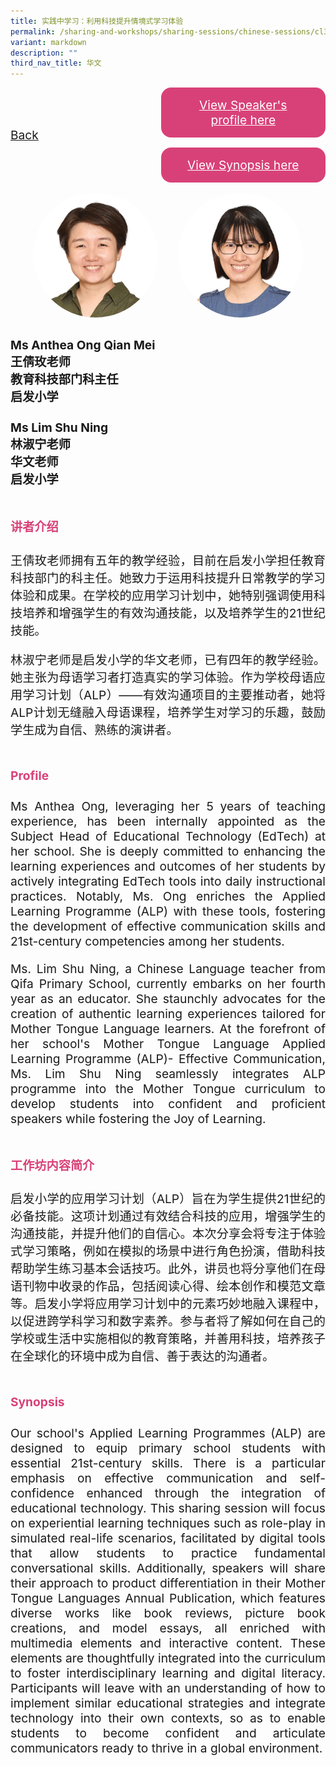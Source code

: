 ```yaml
---
title: 实践中学习：利用科技提升情境式学习体验
permalink: /sharing-and-workshops/sharing-sessions/chinese-sessions/cl3/
variant: markdown
description: ""
third_nav_title: 华文
---
```

<style>
.entry-title{
  font-size: 2.25rem;
  font-weight: 700;
  margin-bottom: 2rem;
  text-align: center;
}
.entry-content p{
  text-align: justify;
}

.entry-title.supported-by{
  margin-bottom: 0;
  margin-top: 3rem;
}

.entry-content .buttons-container{
  align-items: center;
  column-gap: 1rem;
  display: flex;
  flex-wrap: wrap;
  justify-content: center;
}
.entry-content .buttons-container .btn-link{
  background-color: #7431e8;
  border-radius: 0.4rem;
  color: #fff;
  font-size: 1.5rem;
  margin-bottom: 1rem;
  padding: 15px 20px;
  text-align: center;
  text-decoration: none;
  width: 15rem;
}
.entry-content .buttons-container .btn-link:hover{
  background-color: lightgrey;
}

.entry-content.sharing-sessions{
  align-items: center;
  display: flex;
  flex-direction: column;
  row-gap: 1.5rem;
}
.entry-content.sharing-sessions .session-item{
  align-items: flex-start;
  background-color:#d84178;
  border-radius: 0.5rem;
  color: #ffffff;
  row-gap: 2rem;
  display: flex;
  font-size: 1.1rem;
  flex-direction: column;
  line-height: 1.2;
  justify-content: space-between;
  margin-bottom: 2rem;
  padding: 1rem;
  width: 100%;
}
.entry-content.sharing-sessions .session-item .lower-wrapper{
  display: flex;
  flex-direction: column;
  row-gap: 2rem;
  width: 100%;
}
.entry-content.sharing-sessions .session-item .session-link{
  border: 2px solid lightgrey;
  border-radius: 0.5rem;
  padding: 1rem;
  text-align: center;
}
.entry-content.sharing-sessions .session-item .session-link a{
  color: #ffffff;
}

.entry-content.sharing-sessions.malay-sessions .session-item{
  background-color: #a3c864;
}

.entry-content.sharing-sessions.tamil-sessions .session-item,
.entry-content.sharing-sessions.preschools-exhibitors .session-item{
  background-color: #9b4490;
}

.entry-content.sharing-sessions.english-sessions .session-item{
  background-color: #fa0;
}

.entry-content.sharing-sessions.primary-secondary-exhibitors .session-item{
  background-color: #a3c864;
}

.entry-content.sharing-sessions .session-item .session-link:hover{
  background-color: lightgrey;
}

.entry-content.sharing-session-item{
  font-size: 1.2rem;
}
.entry-content.sharing-session-item .sharing-sessions-nav{
  align-items: center;
  column-gap: 1rem;
  display: flex;
  flex-wrap: wrap;
  justify-content: space-between;
  padding-bottom: 1rem;
}
.entry-content.sharing-session-item .sharing-sessions-nav .inner-nav-wrapper{
  column-gap: 1rem;
  display: flex;
  flex: 2;
  flex-wrap: wrap;
  justify-content: flex-end;
  row-gap: 1rem;
}
.entry-content.sharing-session-item .sharing-sessions-nav .inner-nav-wrapper .nav-btn{
  background-color: #d84178;
  border-radius: 1rem;
  color: #fff;
  padding: 1rem 2rem;
  text-align: center;
  width: 100%;
}
.entry-content.sharing-session-item.malay-session .sharing-sessions-nav .inner-nav-wrapper .nav-btn{
  background-color: #a3c864;
}
.entry-content.sharing-session-item.tamil-session .sharing-sessions-nav .inner-nav-wrapper .nav-btn{
  background-color: #9b4490;
}
.entry-content.sharing-session-item.english-session .sharing-sessions-nav .inner-nav-wrapper .nav-btn{
  background-color: #fa0;
}
.entry-content.sharing-session-item .sharing-sessions-nav .inner-nav-wrapper .nav-btn:hover{
  background-color: lightgrey;
}
.entry-content.sharing-session-item .profile-photo-container{
  align-items: center;
  column-gap: 1rem;
  display: flex;
  flex-wrap: wrap;
  justify-content: space-between;
  row-gap: 1rem;
}
.entry-content.sharing-session-item .profile-photo{
  align-items: center;
  column-gap: 2rem;
  display: flex;
  flex-wrap: wrap;
  justify-content: center;
  row-gap: 2rem;
  margin-bottom: 2rem;
}
.entry-content.sharing-session-item .profile-photo img{
  border-radius: 100px;
  width: 200px;
}
.entry-content.sharing-session-item.awardee-item .profile-photo{
  width: 100%;
}
.entry-content.sharing-session-item .profile-name{
  font-weight: 700;
  margin-bottom: 3rem;
}
.entry-content.sharing-session-item h4{
  color: #d84178;
}
.entry-content.sharing-session-item.malay-session h4{
  color: #a3c864;
}
.entry-content.sharing-session-item.tamil-session h4{
  color: #9b4490;
}
.entry-content.sharing-session-item.english-session h4{
  color: #fa0;
}
.entry-content.sharing-session-item.awardee-item h3,
.entry-content.sharing-session-item.awardee-item h4{
  color: #4372d6;
}
.entry-content.sharing-session-item .section-wrapper{
  margin-bottom: 3rem;
}

.entry-content.awardees-container h4{
  font-weight: 700;
  margin-bottom: 3rem;
}
.entry-content.awardees-container a{
  text-decoration: none;
}
.entry-content.awardees-container .section-wrapper{
  margin-bottom: 10rem;
}
.entry-content.awardees-container .section-row{
  column-gap: 1rem;
  display: flex;
  flex-wrap: wrap;
  justify-content: space-around;
  row-gap: 1rem;
}
.entry-content.awardees-container .section-column{
  width: 30%;
}
.entry-content.awardees-container .awardee-wrapper{
  align-items: center;
  display: flex;
  flex-direction: column;
  justify-content: center;
  row-gap: 1rem;
}
.entry-content.awardees-container .awardee-wrapper .awardee-pic{
  width: 10rem;
}
.entry-content.awardees-container .awardee-wrapper .awardee-profile{
  color: #484848;
  text-align: center;
}
.entry-content.awardees-container .awardee-wrapper .name-english{
  font-size: 1.25rem;
  margin-bottom: 1rem;
}
.entry-content.awardees-container .awardee-wrapper .name-chinese{
  font-size: 1.25rem;
  margin-bottom: 1rem;
}

.entry-content .btntop{
  position: fixed;
  float: right;
  bottom: 20px;
  right: 80px;
  z-index: 99;
  boder: none;
  background-color: #3bb9ff;
  cursor: pointer;
  padding: 15px;
  boder-radius: 4px;
  color: #fff;
  font-weight: 600;
}

.coming-soon{
  color: #7431e8;
  font-size: 2rem;
  font-weight: 700;
  margin-top: 3rem;
  text-align: center;
}

@media all and (min-width: 40rem ){
  .entry-content.sharing-sessions{
    align-items: flex-start;
    display: flex;
    flex-direction: column;
    row-gap: 1.5rem;
  }

  
  .entry-content.sharing-sessions .session-item .lower-wrapper{
    align-items: center;
    flex-direction: row;
    justify-content: space-between;
  }

  .entry-content.sharing-session-item .sharing-sessions-nav .inner-nav-wrapper .nav-btn{
    width: 45%;
  }
}
</style>

<div class="entry-content sharing-session-item">
<div class="sharing-sessions-nav">
<a href="/sharing-and-workshops/sharing-sessions/chinese-sessions/">Back</a>
<div class="inner-nav-wrapper">
<a class="nav-btn" href="#C1">View Speaker's profile here</a>
<a class="nav-btn" href="#C2">View Synopsis here</a>
</div>
</div>

<div class="profile-photo">
<img alt="Anthea Ong Qian Mei" src="/images/Sharing_sessions/anthea-ong-qian-mei.jpg">
<img alt="Lim Shu Ning" src="/images/Sharing_sessions/lim-shu-ning.jpg">
</div>

<div class="profile-name">
Ms Anthea Ong Qian Mei<br>
王倩玫老师<br>
教育科技部门科主任<br>
启发小学<br>
<br>
Ms Lim Shu Ning<br>
林淑宁老师<br>
华文老师<br>
启发小学
</div>

<div class="section-wrapper">
<h4 id="C1">讲者介绍</h4>
<p>
王倩玫老师拥有五年的教学经验，目前在启发小学担任教育科技部门的科主任。她致力于运用科技提升日常教学的学习体验和成果。在学校的应用学习计划中，她特别强调使用科技培养和增强学生的有效沟通技能，以及培养学生的21世纪技能。
</p>
<p>
林淑宁老师是启发小学的华文老师，已有四年的教学经验。她主张为母语学习者打造真实的学习体验。作为学校母语应用学习计划（ALP）——有效沟通项目的主要推动者，她将ALP计划无缝融入母语课程，培养学生对学习的乐趣，鼓励学生成为自信、熟练的演讲者。
</p>
</div>

<div class="section-wrapper">
<h4>Profile</h4>
<p>
Ms Anthea Ong, leveraging her 5 years of teaching experience, has been internally appointed as the Subject Head of Educational Technology (EdTech) at her school. She is deeply committed to enhancing the learning experiences and outcomes of her students by actively integrating EdTech tools into daily instructional practices. Notably, Ms. Ong enriches the Applied Learning Programme (ALP) with these tools, fostering the development of effective communication skills and 21st-century competencies among her students.
</p>
<p>
Ms. Lim Shu Ning, a Chinese Language teacher from Qifa Primary School, currently embarks on her fourth year as an educator. She staunchly advocates for the creation of authentic learning experiences tailored for Mother Tongue Language learners. At the forefront of her school's Mother Tongue Language Applied Learning Programme (ALP)- Effective Communication, Ms. Lim Shu Ning seamlessly integrates ALP programme into the Mother Tongue curriculum to develop students into confident and proficient speakers while fostering the Joy of Learning.
</p>
</div>

<div class="section-wrapper">
<h4 id="C2">工作坊内容简介</h4> 
<p>
启发小学的应用学习计划（ALP）旨在为学生提供21世纪的必备技能。这项计划通过有效结合科技的应用，增强学生的沟通技能，并提升他们的自信心。本次分享会将专注于体验式学习策略，例如在模拟的场景中进行角色扮演，借助科技帮助学生练习基本会话技巧。此外，讲员也将分享他们在母语刊物中收录的作品，包括阅读心得、绘本创作和模范文章等。启发小学将应用学习计划中的元素巧妙地融入课程中，以促进跨学科学习和数字素养。参与者将了解如何在自己的学校或生活中实施相似的教育策略，并善用科技，培养孩子在全球化的环境中成为自信、善于表达的沟通者。
</p>
</div>

<div class="section-wrapper">
<h4>Synopsis</h4> 
<p>
Our school's Applied Learning Programmes (ALP) are designed to equip primary school students with essential 21st-century skills. There is a particular emphasis on effective communication and self-confidence enhanced through the integration of educational technology. This sharing session will focus on experiential learning techniques such as role-play in simulated real-life scenarios, facilitated by digital tools that allow students to practice fundamental conversational skills. Additionally, speakers will share their approach to product differentiation in their Mother Tongue Languages Annual Publication, which features diverse works like book reviews, picture book creations, and model essays, all enriched with multimedia elements and interactive content. These elements are thoughtfully integrated into the curriculum to foster interdisciplinary learning and digital literacy. Participants will leave with an understanding of how to implement similar educational strategies and integrate technology into their own contexts, so as to enable students to become confident and articulate communicators ready to thrive in a global environment.
</p>
</div>

<div class="section-wrapper">
</div>
</div>